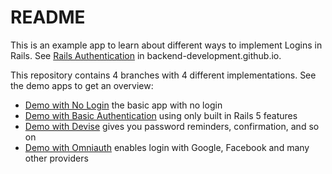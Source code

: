 # README

This is an example app to learn about different ways to implement
Logins in Rails.  See [Rails Authentication](https://backend-development.github.io/rails_authentication.html)
in backend-development.github.io.

This repository contains 4 branches with 4 different implementations.
See the demo apps to get an overview:

* [Demo with No Login](https://kanban-1.herokuapp.com/) the basic app with no login
* [Demo with Basic Authentication](https://kanban-2.herokuapp.com/) using only built in Rails 5 features
* [Demo with Devise](https://kanban-3.herokuapp.com/) gives you password reminders, confirmation, and so on
* [Demo with Omniauth](https://kanban-4.herokuapp.com/) enables login with Google, Facebook and many other providers

